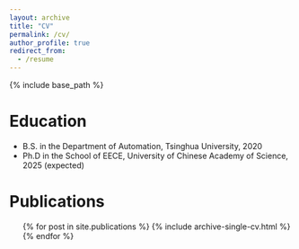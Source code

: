 ```yaml
---
layout: archive
title: "CV"
permalink: /cv/
author_profile: true
redirect_from:
  - /resume
---
```


{% include base_path %}

Education
======
* B.S. in the Department of Automation, Tsinghua University, 2020
* Ph.D in the School of EECE, University of Chinese Academy of Science, 2025 (expected)

<!--
###Work experience
======
* Summer 2015: Research Assistant
  * Github University
  * Duties included: Tagging issues
  * Supervisor: Professor Git

* Fall 2015: Research Assistant
  * Github University
  * Duties included: Merging pull requests
  * Supervisor: Professor Hub
###
###Skills
======
* Skill 1
* Skill 2
  * Sub-skill 2.1
  * Sub-skill 2.2
  * Sub-skill 2.3
* Skill 3
###
-->
Publications
======
  <ul>{% for post in site.publications %}
    {% include archive-single-cv.html %}
  {% endfor %}</ul>
<!--
###Talks
======
  <ul>{% for post in site.talks %}
    {% include archive-single-talk-cv.html %}
  {% endfor %}</ul>
###
###Teaching
======
  <ul>{% for post in site.teaching %}
    {% include archive-single-cv.html %}
  {% endfor %}</ul>
###
###Service and leadership
======
* Currently signed in to 43 different slack teams

###
-->

